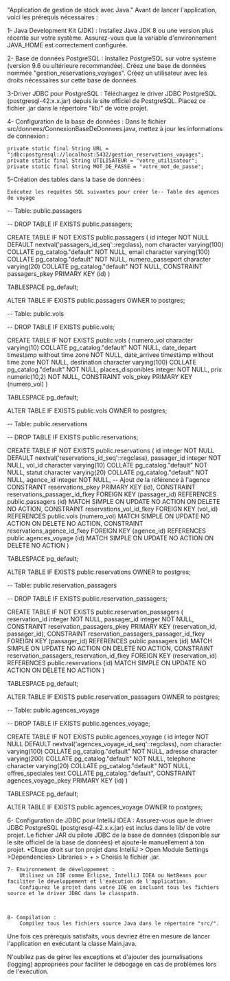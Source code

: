 "Application de gestion de stock avec Java." 
Avant de lancer l'application, voici les prérequis nécessaires :

   1- Java Development Kit (JDK) :
        Installez Java JDK 8 ou une version plus récente sur votre système.
        Assurez-vous que la variable d'environnement JAVA_HOME est correctement configurée.

   2- Base de données PostgreSQL :
        Installez PostgreSQL sur votre système (version 9.6 ou ultérieure recommandée).
        Créez une base de données nommée "gestion_reservations_voyages".
        Créez un utilisateur avec les droits nécessaires sur cette base de données.

   3-Driver JDBC pour PostgreSQL :
        Téléchargez le driver JDBC PostgreSQL (postgresql-42.x.x.jar) depuis le site officiel de PostgreSQL.
        Placez ce fichier .jar dans le répertoire "lib/" de votre projet.

   4- Configuration de la base de données :
        Dans le fichier src/donnees/ConnexionBaseDeDonnees.java, mettez à jour les informations de connexion :

    private static final String URL = "jdbc:postgresql://localhost:5432/gestion_reservations_voyages";
    private static final String UTILISATEUR = "votre_utilisateur";
    private static final String MOT_DE_PASSE = "votre_mot_de_passe";

   5-Création des tables dans la base de données :

    Exécutez les requêtes SQL suivantes pour créer le-- Table des agences de voyage
  -- Table: public.passagers

-- DROP TABLE IF EXISTS public.passagers;

CREATE TABLE IF NOT EXISTS public.passagers
(
    id integer NOT NULL DEFAULT nextval('passagers_id_seq'::regclass),
    nom character varying(100) COLLATE pg_catalog."default" NOT NULL,
    email character varying(100) COLLATE pg_catalog."default" NOT NULL,
    numero_passeport character varying(20) COLLATE pg_catalog."default" NOT NULL,
    CONSTRAINT passagers_pkey PRIMARY KEY (id)
)

TABLESPACE pg_default;

ALTER TABLE IF EXISTS public.passagers
    OWNER to postgres;

-- Table: public.vols

-- DROP TABLE IF EXISTS public.vols;

CREATE TABLE IF NOT EXISTS public.vols
(
    numero_vol character varying(10) COLLATE pg_catalog."default" NOT NULL,
    date_depart timestamp without time zone NOT NULL,
    date_arrivee timestamp without time zone NOT NULL,
    destination character varying(100) COLLATE pg_catalog."default" NOT NULL,
    places_disponibles integer NOT NULL,
    prix numeric(10,2) NOT NULL,
    CONSTRAINT vols_pkey PRIMARY KEY (numero_vol)
)

TABLESPACE pg_default;

ALTER TABLE IF EXISTS public.vols
    OWNER to postgres;

-- Table: public.reservations

-- DROP TABLE IF EXISTS public.reservations;

CREATE TABLE IF NOT EXISTS public.reservations
(
    id integer NOT NULL DEFAULT nextval('reservations_id_seq'::regclass),
    passager_id integer NOT NULL,
    vol_id character varying(10) COLLATE pg_catalog."default" NOT NULL,
    statut character varying(20) COLLATE pg_catalog."default" NOT NULL,
    agence_id integer NOT NULL, -- Ajout de la référence à l'agence
    CONSTRAINT reservations_pkey PRIMARY KEY (id),
    CONSTRAINT reservations_passager_id_fkey FOREIGN KEY (passager_id)
        REFERENCES public.passagers (id) MATCH SIMPLE
        ON UPDATE NO ACTION
        ON DELETE NO ACTION,
    CONSTRAINT reservations_vol_id_fkey FOREIGN KEY (vol_id)
        REFERENCES public.vols (numero_vol) MATCH SIMPLE
        ON UPDATE NO ACTION
        ON DELETE NO ACTION,
    CONSTRAINT reservations_agence_id_fkey FOREIGN KEY (agence_id)
        REFERENCES public.agences_voyage (id) MATCH SIMPLE
        ON UPDATE NO ACTION
        ON DELETE NO ACTION
)

TABLESPACE pg_default;

ALTER TABLE IF EXISTS public.reservations
    OWNER to postgres;

-- Table: public.reservation_passagers

-- DROP TABLE IF EXISTS public.reservation_passagers;

CREATE TABLE IF NOT EXISTS public.reservation_passagers
(
    reservation_id integer NOT NULL,
    passager_id integer NOT NULL,
    CONSTRAINT reservation_passagers_pkey PRIMARY KEY (reservation_id, passager_id),
    CONSTRAINT reservation_passagers_passager_id_fkey FOREIGN KEY (passager_id)
        REFERENCES public.passagers (id) MATCH SIMPLE
        ON UPDATE NO ACTION
        ON DELETE NO ACTION,
    CONSTRAINT reservation_passagers_reservation_id_fkey FOREIGN KEY (reservation_id)
        REFERENCES public.reservations (id) MATCH SIMPLE
        ON UPDATE NO ACTION
        ON DELETE NO ACTION
)

TABLESPACE pg_default;

ALTER TABLE IF EXISTS public.reservation_passagers
    OWNER to postgres;

-- Table: public.agences_voyage

-- DROP TABLE IF EXISTS public.agences_voyage;

CREATE TABLE IF NOT EXISTS public.agences_voyage
(
    id integer NOT NULL DEFAULT nextval('agences_voyage_id_seq'::regclass),
    nom character varying(100) COLLATE pg_catalog."default" NOT NULL,
    adresse character varying(200) COLLATE pg_catalog."default" NOT NULL,
    telephone character varying(20) COLLATE pg_catalog."default" NOT NULL,
    offres_speciales text COLLATE pg_catalog."default",
    CONSTRAINT agences_voyage_pkey PRIMARY KEY (id)
)

TABLESPACE pg_default;

ALTER TABLE IF EXISTS public.agences_voyage
    OWNER to postgres;

    



   6- Configuration de JDBC pour IntelliJ IDEA :
        Assurez-vous que le driver JDBC PostgreSQL (postgresql-42.x.x.jar) est inclus dans le lib/ de votre projet.
        Le fichier JAR du pilote JDBC de la base de données (disponible sur le site officiel de la base de données) et ajoute-le manuellement à ton projet.
	•Clique droit sur ton projet dans IntelliJ > Open Module Settings >Dependencies> Libraries > + > Choisis le fichier .jar.

   

    7- Environnement de développement :
        Utilisez un IDE comme Eclipse, IntelliJ IDEA ou NetBeans pour faciliter le développement et l'exécution de l'application.
        Configurez le projet dans votre IDE en incluant tous les fichiers source et le driver JDBC dans le classpath.

  

    8- Compilation :
        Compilez tous les fichiers source Java dans le répertoire "src/".

Une fois ces prérequis satisfaits, vous devriez être en mesure de lancer l'application en exécutant la classe Main.java.

N'oubliez pas de gérer les exceptions et d'ajouter des journalisations (logging) appropriées pour faciliter le débogage en cas de problèmes lors de l'exécution.
